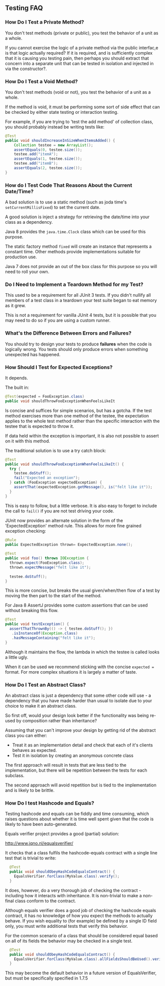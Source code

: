 ## Testing FAQ

### How Do I Test a Private Method?

You don't test methods (private or public), you test the behavior of a unit as a whole. 

If you cannot exercise the logic of a private method via the public interfac,e is that logic actually required? If it is required, and is sufficiently complex that it is causing you testing pain, then perhaps you should extract that concern into a separate unit that can be tested in isolation and injected in via the constructor?.

### How Do I Test a Void Method?

You don't test methods (void or not), you test the behavior of a unit as a whole. 

If the method is void, it must be performing some sort of side effect that can be checked by either state testing or interaction testing.

For example, if you are trying to 'test the add method' of collection class, you should probably instead be writing tests like:

```java
@Test
public void shouldIncreaseInSizeWhenItemsAdded() {
    Collection testee = new ArrayList();
    assertEquals(0, testee.size());
    testee.add("itemA");
    assertEquals(1, testee.size());
    testee.add("itemB");
    assertEquals(2, testee.size());
}
```

### How do I Test Code That Reasons About the Current Date/Time?

A bad solution is to use a static method (such as joda time's `setCurrentMillisFixed`) to set the current date.

A good solution is inject a strategy for retrieving the date/time into your class as a dependency. 

Java 8 provides the `java.time.Clock` class which can be used for this purpose.

The static factory method `fixed` will create an instance that represents a constant time. Other methods provide implementations suitable for production use.

Java 7 does not provide an out of the box class for this purpose so you will need to roll your own. 

### Do I Need to Implement a Teardown Method for my Test?

This used to be a requirement for all JUnit 3 tests. If you didn't nullify all members of a test class in a teardown your test suite began to eat memory as it grew.

This is not a requirement for vanilla JUnit 4 tests, but it is possible that you may need to do so if you are using a custom runner.

### What's the Difference Between Errors and Failures?

You should try to design your tests to produce **failures** when the code is logically wrong. You tests should only produce errors when something unexpected has happened.

### How Should I Test for Expected Exceptions?

It depends.

The built in:

```java
@Test(expected = FooException.class)
public void shouldThrowFooExceptionWhenFeelsLikeIt
```

Is concise and suffices for simple scenarios, but has a gotcha. If the test method exercises more than one method of the testee, the expectation applies to the whole test method rather than the specific interaction with the testee that is expected to throw it.

If data held within the exception is important, it is also not possible to assert on it with this method.

The traditional solution is to use a try catch block:

```java
@Test
public void shouldThrowFooExceptionWhenFeelsLikeIt() {
  try {
    testee.doStuff();
    fail("Expected an exception");
  } catch (FooException expectedException) {
    assertThat(expectedException.getMessage(), is("felt like it"));
  }
}
```

This is easy to follow, but a little verbose. It is also easy to forget to include the call to `fail()` if you are not test driving your code.

JUnit now provides an alternate solution in the form of the 'ExpectedException' method rule. This allows for more fine grained exception checking:

```java
@Rule
public ExpectedException thrown= ExpectedException.none();
  
@Test
public void foo() throws IOException {
  thrown.expect(FooException.class);
  thrown.expectMessage("felt like it");
    
  testee.doStuff();
}
```

This is more concise, but breaks the usual given/when/then flow of a test by moving the then part to the start of the method.

For Java 8 AssertJ provides some custom assertions that can be used without breaking this flow.

```java
@Test
public void testException() {
  assertThatThrownBy(() -> { testee.doStuff(); })
   .isInstanceOf(Exception.class)
   .hasMessageContaining("felt like it"); 
}
```
Although it maintains the flow, the lambda in which the testee is called looks a little ugly.

When it can be used we recommend sticking with the concise `expected =` format. For more complex situations it is largely a matter of taste.

### How Do I Test an Abstract Class?

An abstract class is just a dependency that some other code will use - a dependency that you have made harder than usual to isolate due to your choice to make it an abstract class.

So first off, would your design look better if the functionality was being re-used by composition rather than inheritance?

Assuming that you can't improve your design by getting rid of the abstract class you can either:

* Treat it as an implementation detail and check that each of it's clients behaves as expected.
* Test it in isolation by creating an anonymous concrete class 

The first approach will result in tests that are less tied to the implementation, but there will be repetition between the tests for each subclass.

The second approach will avoid repetition but is tied to the implementation and is likely to be brittle.

### How Do I test Hashcode and Equals?

Testing hashcode and equals can be fiddly and time consuming, which raises questions about whether it is time well spent given that the code is likely to have been auto-generated.

Equals verifier project provides a good (partial) solution:

http://www.jqno.nl/equalsverifier/

It checks that a class fulfils the hashcode-equals contract with a single line test that is trivial to write:

```java
  @Test
  public void shouldObeyHashCodeEqualsContract() {
    EqualsVerifier.forClass(MyValue.class).verify();
  }
```

It does, however, do a very thorough job of checking the contract - including how it interacts with inheritance. It is non-trivial to make a non-final class conform to the contract.

Although equals verifier does a good job of checking the hashcode equals contract, it has no knowledge of how you expect the methods to actually behave. If you wish equality to (for example) be defined by a single ID field only, you must write additional tests that verify this behavior.

For the common scenario of a class that should be considered equal based on all of its fields the behavior may be checked in a single test.

```java
  @Test
  public void shouldObeyHashCodeEqualsContract() {
    EqualsVerifier.forClass(MyValue.class).allFieldsShouldBeUsed().verify();
  }
```

This may become the default behavior in a future version of EqualsVerifier, but must be specifically specified in 1.7.5

